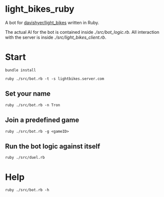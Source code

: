 # light_bikes_ruby
A bot for [davishyer/light_bikes](https://github.com/davishyer/light_bikes) written in Ruby.

The actual AI for the bot is contained inside *./src/bot_logic.rb*. All interaction with the server
is inside *./src/light_bikes_client.rb*.

# Start
`bundle install`

`ruby ./src/bot.rb -t -s lightbikes.server.com`

## Set your name
`ruby ./src/bot.rb -n Tron`

## Join a predefined game
`ruby ./src/bot.rb -g <gameID>`

## Run the bot logic against itself
`ruby ./src/duel.rb`

# Help
`ruby ./src/bot.rb -h`

